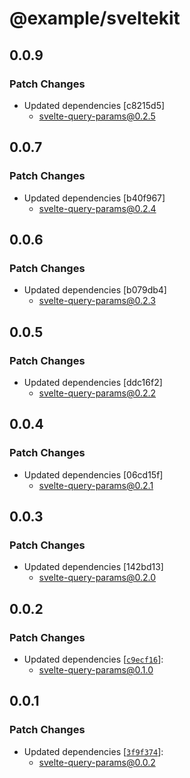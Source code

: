 # @example/sveltekit

## 0.0.9

### Patch Changes

- Updated dependencies [c8215d5]
  - svelte-query-params@0.2.5

## 0.0.7

### Patch Changes

- Updated dependencies [b40f967]
  - svelte-query-params@0.2.4

## 0.0.6

### Patch Changes

- Updated dependencies [b079db4]
  - svelte-query-params@0.2.3

## 0.0.5

### Patch Changes

- Updated dependencies [ddc16f2]
  - svelte-query-params@0.2.2

## 0.0.4

### Patch Changes

- Updated dependencies [06cd15f]
  - svelte-query-params@0.2.1

## 0.0.3

### Patch Changes

- Updated dependencies [142bd13]
  - svelte-query-params@0.2.0

## 0.0.2

### Patch Changes

- Updated dependencies [[`c9ecf16`](https://github.com/Ernxst/svelte-query-params/commit/c9ecf16df563e1af0b386e17d125f922a5ed83d6)]:
  - svelte-query-params@0.1.0

## 0.0.1

### Patch Changes

- Updated dependencies [[`3f9f374`](https://github.com/Ernxst/svelte-query-params/commit/3f9f3743c778d08d86fb30647793b52ca6d0159f)]:
  - svelte-query-params@0.0.2
